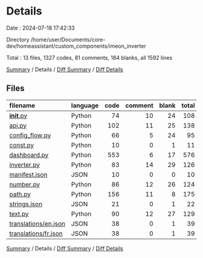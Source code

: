 # Details

Date : 2024-07-18 17:42:33

Directory /home/user/Documents/core-dev/homeassistant/custom_components/imeon_inverter

Total : 13 files,  1327 codes, 81 comments, 184 blanks, all 1592 lines

[Summary](results.md) / Details / [Diff Summary](diff.md) / [Diff Details](diff-details.md)

## Files
| filename | language | code | comment | blank | total |
| :--- | :--- | ---: | ---: | ---: | ---: |
| [__init__.py](/__init__.py) | Python | 74 | 10 | 24 | 108 |
| [api.py](/api.py) | Python | 102 | 11 | 25 | 138 |
| [config_flow.py](/config_flow.py) | Python | 66 | 5 | 24 | 95 |
| [const.py](/const.py) | Python | 10 | 0 | 1 | 11 |
| [dashboard.py](/dashboard.py) | Python | 553 | 6 | 17 | 576 |
| [inverter.py](/inverter.py) | Python | 83 | 14 | 29 | 126 |
| [manifest.json](/manifest.json) | JSON | 10 | 0 | 0 | 10 |
| [number.py](/number.py) | Python | 86 | 12 | 26 | 124 |
| [path.py](/path.py) | Python | 156 | 11 | 8 | 175 |
| [strings.json](/strings.json) | JSON | 21 | 0 | 1 | 22 |
| [text.py](/text.py) | Python | 90 | 12 | 27 | 129 |
| [translations/en.json](/translations/en.json) | JSON | 38 | 0 | 1 | 39 |
| [translations/fr.json](/translations/fr.json) | JSON | 38 | 0 | 1 | 39 |

[Summary](results.md) / Details / [Diff Summary](diff.md) / [Diff Details](diff-details.md)